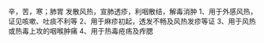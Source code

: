 辛，苦，寒；肺胃
发散风热，宣肺透疹，利咽散结，解毒消肿 
1、用于外感风热，证见咳嗽、吐痰不利等 
2、用于麻疹初起，透发不畅及风热发疹等证 
3、用于风热或热毒上攻的咽喉肿痛 
4、用于热毒疮疡及痄腮